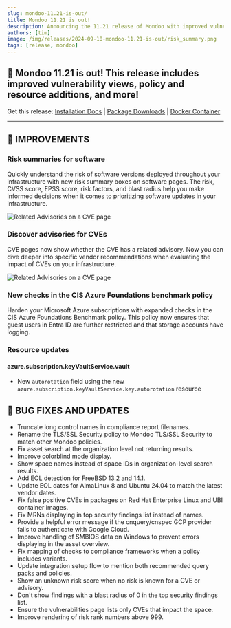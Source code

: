 ```yaml
---
slug: mondoo-11.21-is-out/
title: Mondoo 11.21 is out!
description: Announcing the 11.21 release of Mondoo with improved vulnerability views, policy and resource additions, and more!
authors: [tim]
image: /img/releases/2024-09-10-mondoo-11.21-is-out/risk_summary.png
tags: [release, mondoo]
---
```


## 🥳 Mondoo 11.21 is out! This release includes improved vulnerability views, policy and resource additions, and more!

Get this release: [Installation Docs](https://mondoo.com/docs/cnspec/) | [Package Downloads](https://releases.mondoo.com/cnspec/) | [Docker Container](https://hub.docker.com/r/mondoo/cnspec)

---

## 🧹 IMPROVEMENTS

### Risk summaries for software

Quickly understand the risk of software versions deployed throughout your infrastructure with new risk summary boxes on software pages. The risk, CVSS score, EPSS score, risk factors, and blast radius help you make informed decisions when it comes to prioritizing software updates in your infrastructure.

![Related Advisories on a CVE page](/img/releases/2024-09-10-mondoo-11.21-is-out/risk_summary.png)

### Discover advisories for CVEs

CVE pages now show whether the CVE has a related advisory. Now you can dive deeper into specific vendor recommendations when evaluating the impact of CVEs on your infrastructure.

![Related Advisories on a CVE page](/img/releases/2024-09-10-mondoo-11.21-is-out/related_advisory.png)

### New checks in the CIS Azure Foundations benchmark policy

Harden your Microsoft Azure subscriptions with expanded checks in the CIS Azure Foundations Benchmark policy. This policy now ensures that guest users in Entra ID are further restricted and that storage accounts have logging.

### Resource updates

#### azure.subscription.keyVaultService.vault

- New `autorotation` field using the new `azure.subscription.keyVaultService.key.autorotation` resource

## 🐛 BUG FIXES AND UPDATES

- Truncate long control names in compliance report filenames.
- Rename the TLS/SSL Security policy to Mondoo TLS/SSL Security to match other Mondoo policies.
- Fix asset search at the organization level not returning results.
- Improve colorblind mode display.
- Show space names instead of space IDs in organization-level search results.
- Add EOL detection for FreeBSD 13.2 and 14.1.
- Update EOL dates for AlmaLinux 8 and Ubuntu 24.04 to match the latest vendor dates.
- Fix false positive CVEs in packages on Red Hat Enterprise Linux and UBI container images.
- Fix MRNs displaying in top security findings list instead of names.
- Provide a helpful error message if the cnquery/cnspec GCP provider fails to authenticate with Google Cloud.
- Improve handling of SMBIOS data on Windows to prevent errors displaying in the asset overview.
- Fix mapping of checks to compliance frameworks when a policy includes variants.
- Update integration setup flow to mention both recommended query packs and policies.
- Show an unknown risk score when no risk is known for a CVE or advisory.
- Don't show findings with a blast radius of 0 in the top security findings list.
- Ensure the vulnerabilities page lists only CVEs that impact the space.
- Improve rendering of risk rank numbers above 999.
